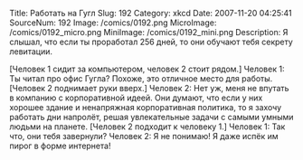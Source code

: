 Title: Работать на Гугл 
Slug: 192 
Category: xkcd 
Date: 2007-11-20 04:25:41 
SourceNum: 192 
Image: /comics/0192.png 
MicroImage: /comics/0192_micro.png 
MiniImage: /comics/0192_mini.png 
Description: Я слышал, что если ты проработал 256 дней, то они обучают тебя секрету левитации. 

[Человек 1 сидит за компьютером, человек 2 стоит рядом.]
Человек 1: Ты читал про офис Гугла? Похоже, это отличное место для работы.
[Человек 2 поднимает руки вверх.]
Человек 2: Нет уж, меня не впутать в компанию с корпоративной идеей. Они думают, что если у них хорошее здание и ненапряжная корпоративная политика, то я захочу работать дни напролёт, решая увлекательные задачи с самыми умными людьми на планете.
[Человек 2 подходит к человеку 1.]
Человек 1: Так что, они тебя завернули?
Человек 2: Я не понимаю! Я даже испёк им пирог в форме интернета!